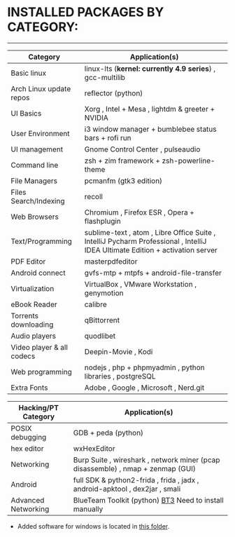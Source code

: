 # **INSTALLED PACKAGES BY CATEGORY:**
---------------------------------------

|Category                  |    Application(s)
|--------------------------|----------------------------------
|Basic linux               |  linux-lts (__kernel: currently 4.9 series__) , gcc-multilib
|Arch Linux update repos   |  reflector (python)
|UI Basics                 |  Xorg , Intel + Mesa , lightdm & greeter + NVIDIA
|User Environment          |  i3 window manager + bumblebee status bars + rofi run
|UI management             |  Gnome Control Center , pulseaudio
|Command line              |  zsh + zim framework + zsh-powerline-theme
|File Managers             |  pcmanfm (gtk3 edition)
|Files Search/Indexing     |  recoll
|Web Browsers              |  Chromium , Firefox ESR , Opera + flashplugin
|Text/Programming          |  sublime-text , atom , Libre Office Suite , IntelliJ Pycharm Professional , IntelliJ IDEA Ultimate Edition + activation server
|PDF Editor                |  masterpdfeditor
|Android connect           |  gvfs-mtp + mtpfs + android-file-transfer
|Virtualization            |  VirtualBox , VMware Workstation , genymotion
|eBook Reader              |  calibre
|Torrents downloading      |  qBittorrent
|Audio players             |  quodlibet
|Video player & all codecs |  Deepin-Movie , Kodi
|Web programming           |  nodejs , php + phpmyadmin , python libraries , postgreSQL
|Extra Fonts               |  Adobe , Google , Microsoft , Nerd.git

|Hacking/PT Category       |    Application(s)
|--------------------------|----------------------------------
|POSIX debugging           |  GDB + peda (python)
|hex editor                |  wxHexEditor
|Networking                |  Burp Suite , wireshark , network miner (pcap disassemble) , nmap + zenmap (GUI)
|Android                   |  full SDK & python2-frida , frida , jadx , android-apktool , dex2jar , smali
|Advanced Networking       |  BlueTeam Toolkit (python) [BT3](https://www.encripto.no/forskning/whitepapers/BT3_User_Guide.pdf) Need to install manually

* Added software for windows is located in [this folder](_OTHER/Software "Additional Software"). 